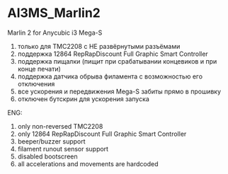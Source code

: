 # AI3MS_Marlin2
 Marlin 2 for Anycubic i3 Mega-S

1. только для ТМС2208 с НЕ развёрнутыми разъёмами
2. поддержка 12864 RepRapDiscount Full Graphic Smart Controller
3. поддержка пищалки (пищит при срабатывании концевиков и при конце печати)
4. поддержка датчика обрыва филамента с возможностью его отключения
5. все ускорения и передвижения Mega-S забиты прямо в прошивку
6. отключен бутскрин для ускорения запуска

ENG:

1. only non-reversed TMC2208
2. only 12864 RepRapDiscount Full Graphic Smart Controller
3. beeper/buzzer support
4. filament runout sensor support
5. disabled bootscreen
6. all accelerations and movements are hardcoded